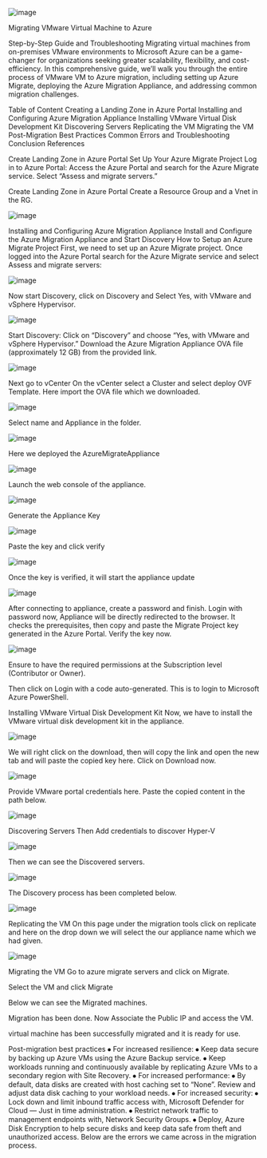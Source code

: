 ![image](https://github.com/user-attachments/assets/eab3ae6c-be5c-40c7-a68b-2292233b26d5)

Migrating VMware Virtual Machine to Azure

Step-by-Step Guide and Troubleshooting
Migrating virtual machines from on-premises VMware environments to Microsoft Azure can be a game-changer for organizations seeking greater scalability, flexibility, and cost-efficiency. In this comprehensive guide, we’ll walk you through the entire process of VMware VM to Azure migration, including setting up Azure Migrate, deploying the Azure Migration Appliance, and addressing common migration challenges.

Table of Content
Creating a Landing Zone in Azure Portal
Installing and Configuring Azure Migration Appliance
Installing VMware Virtual Disk Development Kit
Discovering Servers
Replicating the VM
Migrating the VM
Post-Migration Best Practices
Common Errors and Troubleshooting
Conclusion
References

Create Landing Zone in Azure Portal
Set Up Your Azure Migrate Project
Log in to Azure Portal: Access the Azure Portal and search for the Azure Migrate service. Select “Assess and migrate servers.”

Create Landing Zone in Azure Portal Create a Resource Group and a Vnet in the RG.

![image](https://github.com/user-attachments/assets/db66cf4d-7fe0-4743-a3d3-e91d9114b30a)

Installing and Configuring Azure Migration Appliance
Install and Configure the Azure Migration Appliance and Start Discovery How to Setup an Azure Migrate Project First, we need to set up an Azure Migrate project. Once logged into the Azure Portal search for the Azure Migrate service and select Assess and migrate servers:

![image](https://github.com/user-attachments/assets/a2718b5b-4f51-4be8-b7ea-c9ab7bde9910)

Now start Discovery, click on Discovery and Select Yes, with VMware and vSphere Hypervisor.

![image](https://github.com/user-attachments/assets/df1fdb27-9e6e-4774-83ca-cb8124ecdcba)

Start Discovery: Click on “Discovery” and choose “Yes, with VMware and vSphere Hypervisor.” Download the Azure Migration Appliance OVA file (approximately 12 GB) from the provided link.

![image](https://github.com/user-attachments/assets/b6c2a187-4862-4f1a-ac88-162d4a0b52ad)

Next go to vCenter On the vCenter select a Cluster and select deploy OVF Template. Here import the OVA file which we downloaded.

![image](https://github.com/user-attachments/assets/3a739bb2-0577-4a1f-90e2-e6ee0720dc4d)

Select name and Appliance in the folder.

![image](https://github.com/user-attachments/assets/020f7c43-f846-4e77-a32b-237d04c120de)

Here we deployed the AzureMigrateAppliance

![image](https://github.com/user-attachments/assets/00242938-5aac-4a37-8819-0fc2ac784c7c)

Launch the web console of the appliance.

![image](https://github.com/user-attachments/assets/20983f64-2376-4f66-84d2-9ab8db06ca3a)

Generate the Appliance Key

![image](https://github.com/user-attachments/assets/f3fa13d7-2dfb-4ff4-aa62-d7f47da01196)

Paste the key and click verify

![image](https://github.com/user-attachments/assets/c2674d8d-0a1e-41ac-9ac4-82733ad3ad4f)

Once the key is verified, it will start the appliance update

![image](https://github.com/user-attachments/assets/72af2dbe-b549-4acc-bb7e-26f2312222fe)

After connecting to appliance, create a password and finish. Login with password now, Appliance will be directly redirected to the browser. It checks the prerequisites, then copy and paste the Migrate Project key generated in the Azure Portal. Verify the key now.

![image](https://github.com/user-attachments/assets/f9e62568-e29f-4a87-b7d9-8db442f8f659)

Ensure to have the required permissions at the Subscription level (Contributor or Owner).

Then click on Login with a code auto-generated. This is to login to Microsoft Azure PowerShell.

Installing VMware Virtual Disk Development Kit
Now, we have to install the VMware virtual disk development kit in the appliance.

![image](https://github.com/user-attachments/assets/697c0a1e-914a-4031-80c0-066f9993e9df)

We will right click on the download, then will copy the link and open the new tab and will paste the copied key here. Click on Download now.

![image](https://github.com/user-attachments/assets/29293bd0-2476-40e4-b8c5-ac7e8e3a1b15)

Provide VMware portal credentials here. Paste the copied content in the path below.

![image](https://github.com/user-attachments/assets/083870de-2c5d-42b0-b378-6b3fe1025502)

Discovering Servers
Then Add credentials to discover Hyper-V

![image](https://github.com/user-attachments/assets/c16f540a-7a56-49a2-b0a4-6a2482e3ae57)

Then we can see the Discovered servers.

![image](https://github.com/user-attachments/assets/735460d9-7f6d-420d-a50d-3cc6326c51d0)

The Discovery process has been completed below.

![image](https://github.com/user-attachments/assets/6b99eefb-1802-4e42-b16f-df734368eb5b)

Replicating the VM
On this page under the migration tools click on replicate and here on the drop down we will select the our appliance name which we had given.

![image](https://github.com/user-attachments/assets/ea52b473-0f99-40d6-a9d6-e37d431e8f00)

Migrating the VM
Go to azure migrate servers and click on Migrate.

Select the VM and click Migrate

Below we can see the Migrated machines.

Migration has been done. Now Associate the Public IP and access the VM.

virtual machine has been successfully migrated and it is ready for use.

Post-migration best practices
⦁ For increased resilience: ⦁ Keep data secure by backing up Azure VMs using the Azure Backup service. ⦁ Keep workloads running and continuously available by replicating Azure VMs to a secondary region with Site Recovery. ⦁ For increased performance: ⦁ By default, data disks are created with host caching set to “None”. Review and adjust data disk caching to your workload needs. ⦁ For increased security: ⦁ Lock down and limit inbound traffic access with, Microsoft Defender for Cloud — Just in time administration. ⦁ Restrict network traffic to management endpoints with, Network Security Groups. ⦁ Deploy, Azure Disk Encryption to help secure disks and keep data safe from theft and unauthorized access. Below are the errors we came across in the migration process.
